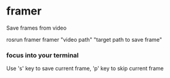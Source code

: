 # framer
Save frames from video 

rosrun framer framer "video path" "target path to save frame" 

### focus into your terminal

Use 's' key to save current frame, 'p' key to skip current frame
